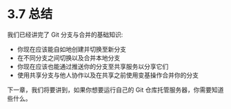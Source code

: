 # 3.7 总结

我们已经讲完了 Git 分支与合并的基础知识:
- 你现在应该能自如地创建并切换至新分支
- 在不同分支之间切换以及合并本地分支
- 你现在应该也能通过推送你的分支至共享服务以分享它们
- 使用共享分支与他人协作以及在共享之前使用变基操作合并你的分支

 下一章，我们将要讲到，如果你想要运行自己的 Git 仓库托管服务器，你需要知道些什么。

